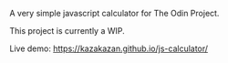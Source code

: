 A very simple javascript calculator for The Odin Project.

This project is currently a WIP.

Live demo: https://kazakazan.github.io/js-calculator/
